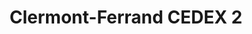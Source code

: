 ---
title: Clermont-Ferrand CEDEX 2
url: /clermont-ferrand-cedex-2/
latitude: 45.792
longitude: 3.143
---